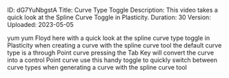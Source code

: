 ID: dG7YuNbgstA
Title: Curve Type Toggle
Description: This video takes a quick look at the Spline Curve Toggle in Plasticity.
Duration: 30
Version: 
Uploaded: 2023-05-05

yum yum
Floyd here with a quick look at the
spline curve type toggle in Plasticity
when creating a curve with the spline
curve tool the default curve type is a
through Point curve pressing the Tab Key
will convert the curve into a control
Point curve use this handy toggle to
quickly switch between curve types when
generating a curve with the spline curve
tool